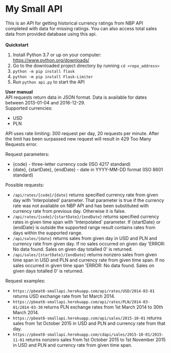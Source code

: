 # My Small API
This is an API for getting historical currency ratings from 
NBP API completed with data for missing ratings. You can also 
access total sales data from provided database using this api.  
<br/>
**Quickstart**  
1. Install Python 3.7 or up on your computer: https://www.python.org/downloads/
2. Go to the downloaded project directory by running `cd <repo_address>`
3. `python -m pip install flask`
4. `python -m pip install Flask-Limiter`
5. Run `python api.py` to start the API  

**User manual**  
API requests return data in JSON format. Data is available for dates between 
2013-01-04 and 2016-12-29.  
Supported currencies:
- USD
- PLN 

API uses rate limiting: 300 request per day, 20 requests per minute. After 
the limit has been surpassed new request will result in 429 Too Many Requests
error.

Request parameters:
- {code} - three-letter currency code (ISO 4217 standard)
- {date}, {startDate}, {endDate} - date in YYYY-MM-DD format (ISO 8601 standard)

Possible requests:
- `/api/rates/{code}/{date}` returns specified currency rate from given day 
with 'Interpolated' parameter. That parameter is true if the currency rate 
was not available on NBP API and has been substituted with currency rate 
from previous day. Otherwise it is false.
- `/api/rates/{code}/{startDate}/{endDate}` returns specified currency rates 
in given time span with 'Interpolated' parameter. If {startDate} or {endDate}
is outside the supported range result contains rates from days within the supported
range.
- `/api/sales/{date}` returns sales from given day in USD and PLN and currency 
rate from given day. If no sales occurred on given day 'ERROR: No data found. Sales
 on given day totalled 0' is returned.
- `/api/sales/{startDate}/{endDate}` returns nonzero sales from given time span in USD 
and PLN and currency rate from given time span. If no sales occurred in given time span
 'ERROR: No data found. Sales on given days totalled 0' is returned.  
 
Request examples:
 - `https://pbeat8-smallapi.herokuapp.com/api/rates/USD/2014-03-01` returns USD exchange rate from 
1st March 2014.
- `https://pbeat8-smallapi.herokuapp.com/api/rates/PLN/2014-03-01/2014-03-30` returns PLN exchange rates from 1st March 2014
to 30th March 2014.
- `https://pbeat8-smallapi.herokuapp.com/api/sales/2015-10-01` returns sales from 1st October 2015 in USD and PLN and currency 
rate from that day.
- `https://pbeat8-smallapi.herokuapp.com/cdapi/sales/2015-10-01/2015-11-01` returns nonzero sales from 1st October 2015 to 
1st November 2015 in USD and PLN and currency rate from given time span.
